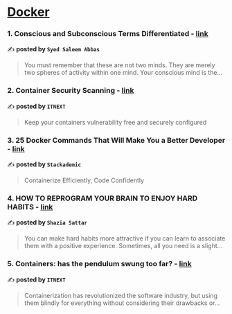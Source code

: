
<h1><a href=https://medium.com/tag/docker/recommended target="_blank" rel="noopener noreferrer">Docker</a></h1>
<h3>1. Conscious and Subconscious Terms Differentiated - <a href="https://medium.com/@syedsaleemabbas941/conscious-and-subconscious-terms-differentiated-374088c314f1" target="_blank" rel="noopener noreferrer">link</a></h3>

✍️ **posted by `Syed Saleem Abbas`**

<blockquote>You must remember that these are not two minds. They are merely two spheres of activity within one mind. Your conscious mind is the…</blockquote>

<h3>2. Container Security Scanning - <a href="https://medium.com/itnext/container-security-scanning-f16b438db58d" target="_blank" rel="noopener noreferrer">link</a></h3>

✍️ **posted by `ITNEXT`**

<blockquote>Keep your containers vulnerability free and securely configured</blockquote>

<h3>3. 25 Docker Commands That Will Make You a Better Developer - <a href="https://medium.com/stackademic/25-docker-commands-that-will-make-you-a-better-developer-2f97a036c6a1" target="_blank" rel="noopener noreferrer">link</a></h3>

✍️ **posted by `Stackademic`**

<blockquote>Containerize Efficiently, Code Confidently</blockquote>

<h3>4. HOW TO REPROGRAM YOUR BRAIN TO ENJOY HARD HABITS - <a href="https://medium.com/@sattarshazia876/how-to-reprogram-your-brain-to-enjoy-hard-habits-c87393cabc1f" target="_blank" rel="noopener noreferrer">link</a></h3>

✍️ **posted by `Shazia Sattar`**

<blockquote>You can make hard habits more attractive if you can learn to associate them with a positive experience. Sometimes, all you need is a slight…</blockquote>

<h3>5. Containers: has the pendulum swung too far? - <a href="https://medium.com/itnext/containers-has-the-pendulum-swung-too-far-208ad02a6b42" target="_blank" rel="noopener noreferrer">link</a></h3>

✍️ **posted by `ITNEXT`**

<blockquote>Containerization has revolutionized the software industry, but using them blindly for everything without considering their drawbacks or…</blockquote>

